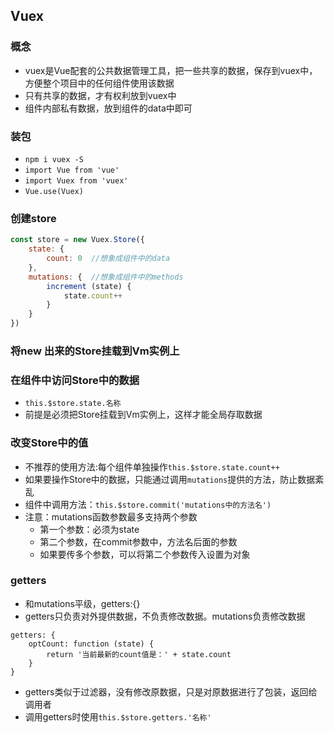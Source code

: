 ## Vuex
### 概念
- vuex是Vue配套的公共数据管理工具，把一些共享的数据，保存到vuex中，方便整个项目中的任何组件使用该数据
- 只有共享的数据，才有权利放到vuex中
- 组件内部私有数据，放到组件的data中即可
### 装包
- `npm i vuex -S`
- `import Vue from 'vue'`
- `import Vuex from 'vuex'`
- `Vue.use(Vuex)`
### 创建store
```javascript
const store = new Vuex.Store({
    state: {
        count: 0  //想象成组件中的data
    },
    mutations: {  //想象成组件中的methods
        increment (state) {
            state.count++
        }
    }
})
```
### 将new 出来的Store挂载到Vm实例上
### 在组件中访问Store中的数据
- `this.$store.state.名称`
- 前提是必须把Store挂载到Vm实例上，这样才能全局存取数据
### 改变Store中的值
- 不推荐的使用方法:每个组件单独操作`this.$store.state.count++`
- 如果要操作Store中的数据，只能通过调用`mutations`提供的方法，防止数据紊乱
- 组件中调用方法：`this.$store.commit('mutations中的方法名')`
- 注意：mutations函数参数最多支持两个参数
    - 第一个参数：必须为state
    - 第二个参数，在commit参数中，方法名后面的参数
    - 如果要传多个参数，可以将第二个参数传入设置为对象
### getters
- 和mutations平级，getters:{}
- getters只负责对外提供数据，不负责修改数据。mutations负责修改数据
```
getters: {
    optCount: function (state) {
        return '当前最新的count值是：' + state.count
    }
}
```
- getters类似于过滤器，没有修改原数据，只是对原数据进行了包装，返回给调用者
- 调用getters时使用`this.$store.getters.'名称'`